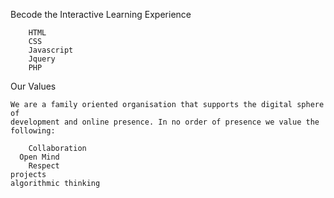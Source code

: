 Becode the Interactive Learning Experience 

	 	HTML
	 	CSS
	 	Javascript
	 	Jquery
	 	PHP

 Our Values
	
	We are a family oriented organisation that supports the digital sphere of
	development and online presence. In no order of presence we value the following:
      
		Collaboration
	  Open Mind
		Respect
    projects
    algorithmic thinking
    
